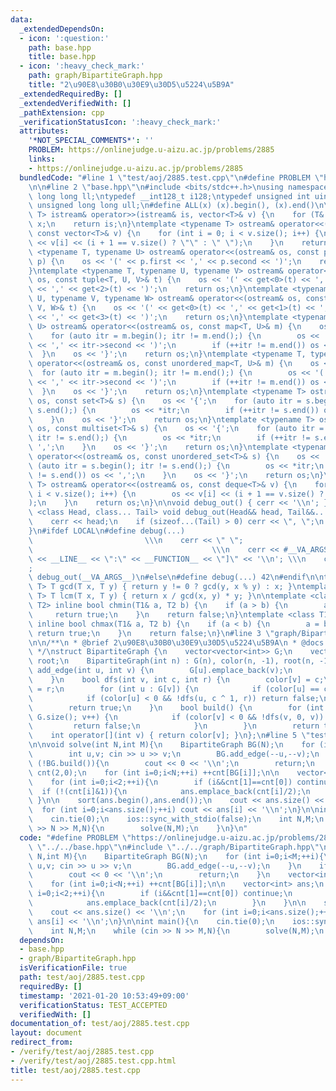 ```yaml
---
data:
  _extendedDependsOn:
  - icon: ':question:'
    path: base.hpp
    title: base.hpp
  - icon: ':heavy_check_mark:'
    path: graph/BipartiteGraph.hpp
    title: "2\u90E8\u30B0\u30E9\u30D5\u5224\u5B9A"
  _extendedRequiredBy: []
  _extendedVerifiedWith: []
  _pathExtension: cpp
  _verificationStatusIcon: ':heavy_check_mark:'
  attributes:
    '*NOT_SPECIAL_COMMENTS*': ''
    PROBLEM: https://onlinejudge.u-aizu.ac.jp/problems/2885
    links:
    - https://onlinejudge.u-aizu.ac.jp/problems/2885
  bundledCode: "#line 1 \"test/aoj/2885.test.cpp\"\n#define PROBLEM \"https://onlinejudge.u-aizu.ac.jp/problems/2885\"\
    \n\n#line 2 \"base.hpp\"\n#include <bits/stdc++.h>\nusing namespace std;\ntypedef\
    \ long long ll;\ntypedef __int128_t i128;\ntypedef unsigned int uint;\ntypedef\
    \ unsigned long long ull;\n#define ALL(x) (x).begin(), (x).end()\n\ntemplate <typename\
    \ T> istream& operator>>(istream& is, vector<T>& v) {\n    for (T& x : v) is >>\
    \ x;\n    return is;\n}\ntemplate <typename T> ostream& operator<<(ostream& os,\
    \ const vector<T>& v) {\n    for (int i = 0; i < v.size(); i++) {\n        os\
    \ << v[i] << (i + 1 == v.size() ? \"\" : \" \");\n    }\n    return os;\n}\ntemplate\
    \ <typename T, typename U> ostream& operator<<(ostream& os, const pair<T, U>&\
    \ p) {\n    os << '(' << p.first << ',' << p.second << ')';\n    return os;\n\
    }\ntemplate <typename T, typename U, typename V> ostream& operator<<(ostream&\
    \ os, const tuple<T, U, V>& t) {\n    os << '(' << get<0>(t) << ',' << get<1>(t)\
    \ << ',' << get<2>(t) << ')';\n    return os;\n}\ntemplate <typename T, typename\
    \ U, typename V, typename W> ostream& operator<<(ostream& os, const tuple<T, U,\
    \ V, W>& t) {\n    os << '(' << get<0>(t) << ',' << get<1>(t) << ',' << get<2>(t)\
    \ << ',' << get<3>(t) << ')';\n    return os;\n}\ntemplate <typename T, typename\
    \ U> ostream& operator<<(ostream& os, const map<T, U>& m) {\n    os << '{';\n\
    \    for (auto itr = m.begin(); itr != m.end();) {\n        os << '(' << itr->first\
    \ << ',' << itr->second << ')';\n        if (++itr != m.end()) os << ',';\n  \
    \  }\n    os << '}';\n    return os;\n}\ntemplate <typename T, typename U> ostream&\
    \ operator<<(ostream& os, const unordered_map<T, U>& m) {\n    os << '{';\n  \
    \  for (auto itr = m.begin(); itr != m.end();) {\n        os << '(' << itr->first\
    \ << ',' << itr->second << ')';\n        if (++itr != m.end()) os << ',';\n  \
    \  }\n    os << '}';\n    return os;\n}\ntemplate <typename T> ostream& operator<<(ostream&\
    \ os, const set<T>& s) {\n    os << '{';\n    for (auto itr = s.begin(); itr !=\
    \ s.end();) {\n        os << *itr;\n        if (++itr != s.end()) os << ',';\n\
    \    }\n    os << '}';\n    return os;\n}\ntemplate <typename T> ostream& operator<<(ostream&\
    \ os, const multiset<T>& s) {\n    os << '{';\n    for (auto itr = s.begin();\
    \ itr != s.end();) {\n        os << *itr;\n        if (++itr != s.end()) os <<\
    \ ',';\n    }\n    os << '}';\n    return os;\n}\ntemplate <typename T> ostream&\
    \ operator<<(ostream& os, const unordered_set<T>& s) {\n    os << '{';\n    for\
    \ (auto itr = s.begin(); itr != s.end();) {\n        os << *itr;\n        if (++itr\
    \ != s.end()) os << ',';\n    }\n    os << '}';\n    return os;\n}\ntemplate <typename\
    \ T> ostream& operator<<(ostream& os, const deque<T>& v) {\n    for (int i = 0;\
    \ i < v.size(); i++) {\n        os << v[i] << (i + 1 == v.size() ? \"\" : \" \"\
    );\n    }\n    return os;\n}\n\nvoid debug_out() { cerr << '\\n'; }\ntemplate\
    \ <class Head, class... Tail> void debug_out(Head&& head, Tail&&... tail) {\n\
    \    cerr << head;\n    if (sizeof...(Tail) > 0) cerr << \", \";\n    debug_out(move(tail)...);\n\
    }\n#ifdef LOCAL\n#define debug(...)                                          \
    \                         \\\n    cerr << \" \";                             \
    \                                        \\\n    cerr << #__VA_ARGS__ << \" :[\"\
    \ << __LINE__ << \":\" << __FUNCTION__ << \"]\" << '\\n'; \\\n    cerr << \" \"\
    ;                                                                     \\\n   \
    \ debug_out(__VA_ARGS__)\n#else\n#define debug(...) 42\n#endif\n\ntemplate <typename\
    \ T> T gcd(T x, T y) { return y != 0 ? gcd(y, x % y) : x; }\ntemplate <typename\
    \ T> T lcm(T x, T y) { return x / gcd(x, y) * y; }\n\ntemplate <class T1, class\
    \ T2> inline bool chmin(T1& a, T2 b) {\n    if (a > b) {\n        a = b;\n   \
    \     return true;\n    }\n    return false;\n}\ntemplate <class T1, class T2>\
    \ inline bool chmax(T1& a, T2 b) {\n    if (a < b) {\n        a = b;\n       \
    \ return true;\n    }\n    return false;\n}\n#line 3 \"graph/BipartiteGraph.hpp\"\
    \n\n/**\n * @brief 2\u90E8\u30B0\u30E9\u30D5\u5224\u5B9A\n * @docs docs/graph/BipartiteGraph.md\n\
    \ */\nstruct BipartiteGraph {\n    vector<vector<int>> G;\n    vector<int> color,\
    \ root;\n    BipartiteGraph(int n) : G(n), color(n, -1), root(n, -1) {}\n    void\
    \ add_edge(int u, int v) {\n        G[u].emplace_back(v);\n        G[v].emplace_back(u);\n\
    \    }\n    bool dfs(int v, int c, int r) {\n        color[v] = c;\n        root[v]\
    \ = r;\n        for (int u : G[v]) {\n            if (color[u] == c) return false;\n\
    \            if (color[u] < 0 && !dfs(u, c ^ 1, r)) return false;\n        }\n\
    \        return true;\n    }\n    bool build() {\n        for (int v = 0; v <\
    \ G.size(); v++) {\n            if (color[v] < 0 && !dfs(v, 0, v)) {\n       \
    \         return false;\n            }\n        }\n        return true;\n    }\n\
    \    int operator[](int v) { return color[v]; }\n};\n#line 5 \"test/aoj/2885.test.cpp\"\
    \n\nvoid solve(int N,int M){\n    BipartiteGraph BG(N);\n    for (int i=0;i<M;++i){\n\
    \        int u,v; cin >> u >> v;\n        BG.add_edge(--u,--v);\n    }\n    if\
    \ (!BG.build()){\n        cout << 0 << '\\n';\n        return;\n    }\n    vector<int>\
    \ cnt(2,0);\n    for (int i=0;i<N;++i) ++cnt[BG[i]];\n\n    vector<int> ans;\n\
    \    for (int i=0;i<2;++i){\n        if (i&&cnt[1]==cnt[0]) continue;\n      \
    \  if (!(cnt[i]&1)){\n            ans.emplace_back(cnt[i]/2);\n        }\n   \
    \ }\n\n    sort(ans.begin(),ans.end());\n    cout << ans.size() << '\\n';\n  \
    \  for (int i=0;i<ans.size();++i) cout << ans[i] << '\\n';\n}\n\nint main(){\n\
    \    cin.tie(0);\n    ios::sync_with_stdio(false);\n    int N,M;\n    while (cin\
    \ >> N >> M,N){\n        solve(N,M);\n    }\n}\n"
  code: "#define PROBLEM \"https://onlinejudge.u-aizu.ac.jp/problems/2885\"\n\n#include\
    \ \"../../base.hpp\"\n#include \"../../graph/BipartiteGraph.hpp\"\n\nvoid solve(int\
    \ N,int M){\n    BipartiteGraph BG(N);\n    for (int i=0;i<M;++i){\n        int\
    \ u,v; cin >> u >> v;\n        BG.add_edge(--u,--v);\n    }\n    if (!BG.build()){\n\
    \        cout << 0 << '\\n';\n        return;\n    }\n    vector<int> cnt(2,0);\n\
    \    for (int i=0;i<N;++i) ++cnt[BG[i]];\n\n    vector<int> ans;\n    for (int\
    \ i=0;i<2;++i){\n        if (i&&cnt[1]==cnt[0]) continue;\n        if (!(cnt[i]&1)){\n\
    \            ans.emplace_back(cnt[i]/2);\n        }\n    }\n\n    sort(ans.begin(),ans.end());\n\
    \    cout << ans.size() << '\\n';\n    for (int i=0;i<ans.size();++i) cout <<\
    \ ans[i] << '\\n';\n}\n\nint main(){\n    cin.tie(0);\n    ios::sync_with_stdio(false);\n\
    \    int N,M;\n    while (cin >> N >> M,N){\n        solve(N,M);\n    }\n}"
  dependsOn:
  - base.hpp
  - graph/BipartiteGraph.hpp
  isVerificationFile: true
  path: test/aoj/2885.test.cpp
  requiredBy: []
  timestamp: '2021-01-20 10:53:49+09:00'
  verificationStatus: TEST_ACCEPTED
  verifiedWith: []
documentation_of: test/aoj/2885.test.cpp
layout: document
redirect_from:
- /verify/test/aoj/2885.test.cpp
- /verify/test/aoj/2885.test.cpp.html
title: test/aoj/2885.test.cpp
---
```

